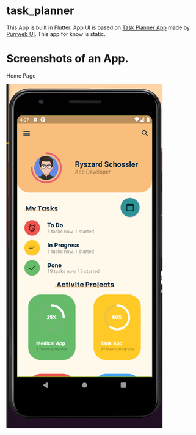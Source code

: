 # task_planner

This App is built in Flutter. App UI is based on [Task Planner App](https://dribbble.com/shots/10951333/attachments/2566966?mode=media) made by [Purrweb UI](https://dribbble.com/purrwebui). This app for know is static.

# Screenshots of an App.

Home Page


![Home Page.](./screenshots/Screenshot_15.png)
